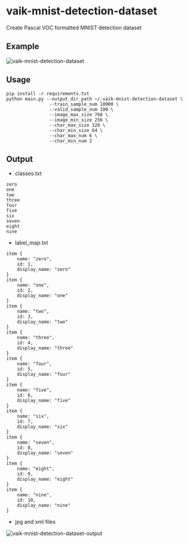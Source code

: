 # vaik-mnist-detection-dataset

Create Pascal VOC formatted MNIST detection dataset

## Example

![vaik-mnist-detection-dataset](https://user-images.githubusercontent.com/116471878/198029678-ce667f2f-f1eb-44c0-b737-33c94ff47125.png)

## Usage

```shell
pip install -r requirements.txt
python main.py --output_dir_path ~/.vaik-mnist-detection-dataset \
                --train_sample_num 10000 \
                --valid_sample_num 100 \
                --image_max_size 768 \
                --image_min_size 256 \
                --char_max_size 128 \
                --char_min_size 64 \
                --char_max_num 6 \
                --char_min_num 2
```

## Output
- classes.txt

```text
zero
one
two
three
four
five
six
seven
eight
nine
```

- label_map.txt

```text
item {
    name: "zero",
    id: 1,
    display_name: "zero"
}
item {
    name: "one",
    id: 2,
    display_name: "one"
}
item {
    name: "two",
    id: 3,
    display_name: "two"
}
item {
    name: "three",
    id: 4,
    display_name: "three"
}
item {
    name: "four",
    id: 5,
    display_name: "four"
}
item {
    name: "five",
    id: 6,
    display_name: "five"
}
item {
    name: "six",
    id: 7,
    display_name: "six"
}
item {
    name: "seven",
    id: 8,
    display_name: "seven"
}
item {
    name: "eight",
    id: 9,
    display_name: "eight"
}
item {
    name: "nine",
    id: 10,
    display_name: "nine"
}
```

- jpg and xml files

![vaik-mnist-detection-dataset-output](https://user-images.githubusercontent.com/116471878/198033194-8282c30a-bce0-4634-86bc-a85c83ccd1a8.png)

